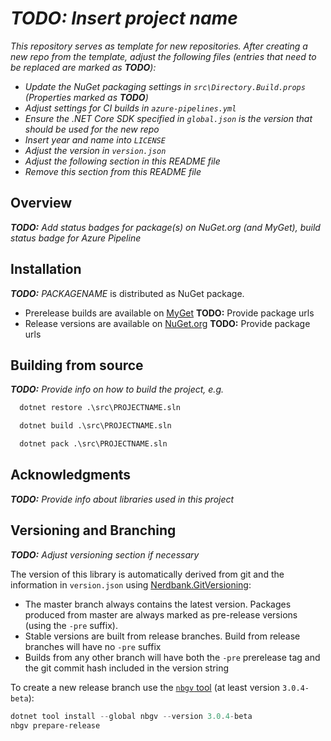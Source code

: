 # *__TODO:__ Insert project name*

*This repository serves as template for new repositories.*
*After creating a new repo from the template, adjust the following files (entries that need to be replaced are marked as **TODO**):*

- *Update the NuGet packaging settings in `src\Directory.Build.props` (Properties marked as **TODO**)*
- *Adjust settings for CI builds in `azure-pipelines.yml`*
- *Ensure the .NET Core SDK specified in `global.json` is the version that should be used for the new repo*
- *Insert year and name into `LICENSE`*
- *Adjust the version in `version.json`*
- *Adjust the following section in this README file*
- *Remove this section from this README file*

## Overview

*__TODO:__ Add status badges for package(s) on NuGet.org (and MyGet), build status badge for Azure Pipeline*

## Installation

*__TODO:__ PACKAGENAME* is distributed as NuGet package.

- Prerelease builds are available on [MyGet](https://example.com) **TODO:** Provide package urls
- Release versions are available on [NuGet.org](https://example.com) **TODO:** Provide package urls

## Building from source

*__TODO:__ Provide info on how to build the project, e.g.*

```bat
  dotnet restore .\src\PROJECTNAME.sln

  dotnet build .\src\PROJECTNAME.sln

  dotnet pack .\src\PROJECTNAME.sln
```

## Acknowledgments

*__TODO:__ Provide info about libraries used in this project*

## Versioning and Branching

*__TODO:__ Adjust versioning section if necessary*

The version of this library is automatically derived from git and the information
in `version.json` using [Nerdbank.GitVersioning](https://github.com/AArnott/Nerdbank.GitVersioning):

- The master branch  always contains the latest version. Packages produced from
  master are always marked as pre-release versions (using the `-pre` suffix).
- Stable versions are built from release branches. Build from release branches
  will have no `-pre` suffix
- Builds from any other branch will have both the `-pre` prerelease tag and the git
  commit hash included in the version string

To create a new release branch use the [`nbgv` tool](https://www.nuget.org/packages/nbgv/)
(at least version `3.0.4-beta`):

```ps1
dotnet tool install --global nbgv --version 3.0.4-beta
nbgv prepare-release
```
